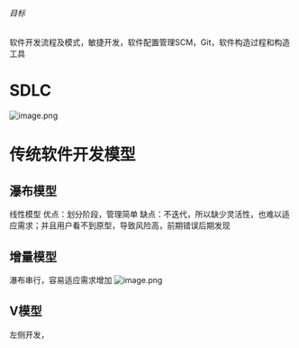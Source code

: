 ###### 目标
软件开发流程及模式，敏捷开发，软件配置管理SCM，Git，软件构造过程和构造工具
# SDLC
![image.png](https://s2.loli.net/2024/05/26/5YdSeJfrZwklayp.png)
# 传统软件开发模型
## 瀑布模型
线性模型
优点：划分阶段，管理简单
缺点：不迭代，所以缺少灵活性，也难以适应需求；并且用户看不到原型，导致风险高，前期错误后期发现
## 增量模型
瀑布串行，容易适应需求增加
![image.png](https://s2.loli.net/2024/05/26/85enyImTOWbNP7S.png)
## V模型
左侧开发，